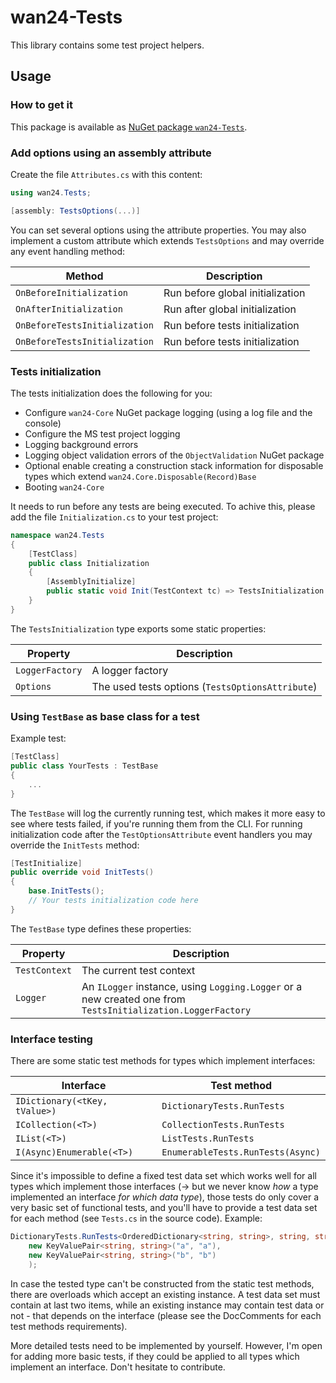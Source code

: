 # wan24-Tests

This library contains some test project helpers.

## Usage

### How to get it

This package is available as 
[NuGet package `wan24-Tests`](https://www.nuget.org/packages/wan24-Tests/).

### Add options using an assembly attribute

Create the file `Attributes.cs` with this content:

```cs
using wan24.Tests;

[assembly: TestsOptions(...)]
```

You can set several options using the attribute properties. You may also 
implement a custom attribute which extends `TestsOptions` and may override any 
event handling method:

| Method | Description |
| ------ | ----------- |
| `OnBeforeInitialization` | Run before global initialization |
| `OnAfterInitialization` | Run after global initialization |
| `OnBeforeTestsInitialization` | Run before tests initialization |
| `OnBeforeTestsInitialization` | Run before tests initialization |

### Tests initialization

The tests initialization does the following for you:

- Configure `wan24-Core` NuGet package logging (using a log file and the 
console)
- Configure the MS test project logging
- Logging background errors
- Logging object validation errors of the `ObjectValidation` NuGet package
- Optional enable creating a construction stack information for disposable 
types which extend `wan24.Core.Disposable(Record)Base`
- Booting `wan24-Core`

It needs to run before any tests are being executed. To achive this, please 
add the file `Initialization.cs` to your test project:

```cs
namespace wan24.Tests
{
    [TestClass]
    public class Initialization
    {
        [AssemblyInitialize]
        public static void Init(TestContext tc) => TestsInitialization.Init(tc);
    }
}
```

The `TestsInitialization` type exports some static properties:

| Property | Description |
| -------- | ----------- |
| `LoggerFactory` | A logger factory |
| `Options` | The used tests options (`TestsOptionsAttribute`) |

### Using `TestBase` as base class for a test

Example test:

```cs
[TestClass]
public class YourTests : TestBase
{
	...
}
```

The `TestBase` will log the currently running test, which makes it more easy 
to see where tests failed, if you're running them from  the CLI. For running 
initialization code after the `TestOptionsAttribute` event handlers you may 
override the `InitTests` method:

```cs
[TestInitialize]
public override void InitTests()
{
	base.InitTests();
	// Your tests initialization code here
}
```

The `TestBase` type defines these properties:

| Property | Description |
| -------- | ----------- |
| `TestContext` | The current test context |
| `Logger` | An `ILogger` instance, using `Logging.Logger` or a new created one from `TestsInitialization.LoggerFactory` |

### Interface testing

There are some static test methods for types which implement interfaces:

| Interface | Test method |
| --------- | ----------- |
| `IDictionary(<tKey, tValue>)` | `DictionaryTests.RunTests` |
| `ICollection(<T>)` | `CollectionTests.RunTests` |
| `IList(<T>)` | `ListTests.RunTests` |
| `I(Async)Enumerable(<T>)` | `EnumerableTests.RunTests(Async)` |

Since it's impossible to define a fixed test data set which works well for all 
types which implement those interfaces (-> but we never know _how_ a type 
implemented an interface _for which data type_), those tests do only cover a 
very basic set of functional tests, and you'll have to provide a test data set 
for each method (see `Tests.cs` in the source code). Example:

```cs
DictionaryTests.RunTests<OrderedDictionary<string, string>, string, string>(
    new KeyValuePair<string, string>("a", "a"),
    new KeyValuePair<string, string>("b", "b")
    );
```

In case the tested type can't be constructed from the static test methods, 
there are overloads which accept an existing instance. A test data set must 
contain at last two items, while an existing instance may contain test data 
or not - that depends on the interface (please see the DocComments for each 
test methods requirements).

More detailed tests need to be implemented by yourself. However, I'm open for 
adding more basic tests, if they could be applied to all types which implement 
an interface. Don't hesitate to contribute.
